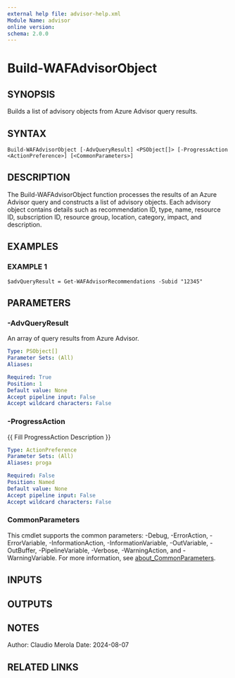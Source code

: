 ```yaml
---
external help file: advisor-help.xml
Module Name: advisor
online version:
schema: 2.0.0
---
```


# Build-WAFAdvisorObject

## SYNOPSIS
Builds a list of advisory objects from Azure Advisor query results.

## SYNTAX

```
Build-WAFAdvisorObject [-AdvQueryResult] <PSObject[]> [-ProgressAction <ActionPreference>] [<CommonParameters>]
```

## DESCRIPTION
The Build-WAFAdvisorObject function processes the results of an Azure Advisor query and constructs a list of advisory objects.
Each advisory object contains details such as recommendation ID, type, name, resource ID, subscription ID, resource group, location, category, impact, and description.

## EXAMPLES

### EXAMPLE 1
```
$advQueryResult = Get-WAFAdvisorRecommendations -Subid "12345"
```

## PARAMETERS

### -AdvQueryResult
An array of query results from Azure Advisor.

```yaml
Type: PSObject[]
Parameter Sets: (All)
Aliases:

Required: True
Position: 1
Default value: None
Accept pipeline input: False
Accept wildcard characters: False
```

### -ProgressAction
{{ Fill ProgressAction Description }}

```yaml
Type: ActionPreference
Parameter Sets: (All)
Aliases: proga

Required: False
Position: Named
Default value: None
Accept pipeline input: False
Accept wildcard characters: False
```

### CommonParameters
This cmdlet supports the common parameters: -Debug, -ErrorAction, -ErrorVariable, -InformationAction, -InformationVariable, -OutVariable, -OutBuffer, -PipelineVariable, -Verbose, -WarningAction, and -WarningVariable. For more information, see [about_CommonParameters](http://go.microsoft.com/fwlink/?LinkID=113216).

## INPUTS

## OUTPUTS

## NOTES
Author: Claudio Merola
Date: 2024-08-07

## RELATED LINKS

